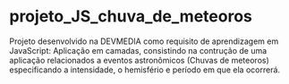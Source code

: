 # projeto_JS_chuva_de_meteoros

Projeto desenvolvido na DEVMEDIA como requisito de aprendizagem em JavaScript: Aplicação em camadas, consistindo na contrução de uma aplicação relacionados a eventos astronômicos (Chuvas de meteoros) especificando a intensidade, o hemisfério e período em que ela ocorrerá.
